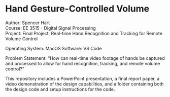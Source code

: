 # Hand Gesture-Controlled Volume

Author: Spencer Hart<br>
Course: EE 3515 - Digital Signal Processing<br>
Project: Final Project, Real-time Hand Recognition and Tracking for Remote Volume Control

Operating System: MacOS
Software: VS Code

Problem Statement: “How can real-time video footage of hands be captured and processed to allow
for hand recognition, tracking, and remote volume control?”

This repository includes a PowerPoint presentation, a final report paper, a video demonstration of the design capabilities, and a folder containing both the design code and setup instructions for the code.
